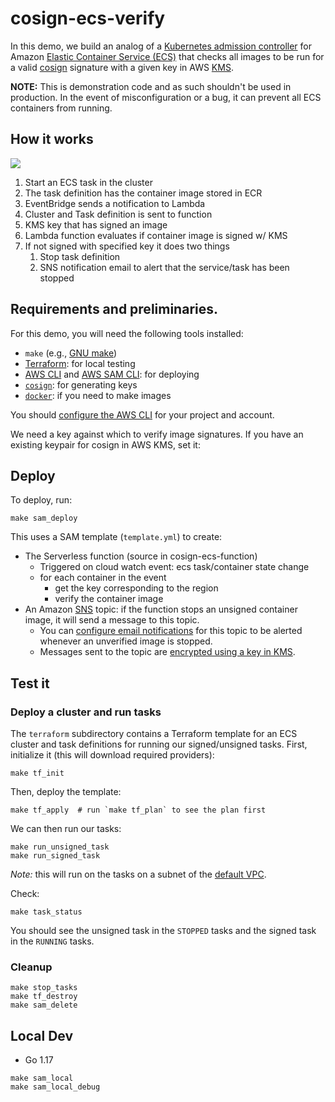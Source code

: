 # cosign-ecs-verify

In this demo, we build an analog of a [Kubernetes admission controller] for
Amazon [Elastic Container Service (ECS)][ECS] that checks all images to be run
for a valid [cosign] signature with a given key in AWS [KMS].

**NOTE:** This is demonstration code and as such shouldn't be used in
production. In the event of misconfiguration or a bug, it can prevent all ECS
containers from running.

[Kubernetes admission controller]: https://kubernetes.io/docs/reference/access-authn-authz/admission-controllers/
[ECS]: https://aws.amazon.com/ecs/
[cosign]: https://github.com/sigstore/cosign
[KMS]: https://aws.amazon.com/kms/

## How it works

![](aws-ecs-cosign-verify.png)

1. Start an ECS task in the cluster
2. The task definition has the container image stored in ECR
3. EventBridge sends a notification to Lambda
4. Cluster and Task definition is sent to function 
5. KMS key that has signed an image 
6. Lambda function evaluates if container image is signed w/ KMS
7. If not signed with specified key it does two things
   1. Stop task definition
   2. SNS notification email to alert that the service/task has been stopped

## Requirements and preliminaries.

For this demo, you will need the following tools installed:

- `make` (e.g., [GNU make])
- [Terraform]: for local testing
- [AWS CLI] and [AWS SAM CLI]: for deploying
- [`cosign`]: for generating keys
- [`docker`]: if you need to make images

[AWS CLI]: https://aws.amazon.com/cli/
[AWS SAM CLI]: https://docs.aws.amazon.com/serverless-application-model/latest/developerguide/serverless-sam-cli-install.html
[GNU make]: https://www.gnu.org/software/make/
[Terraform]: https://www.terraform.io/downloads
[`cosign`]: https://github.com/sigstore/cosign
[`docker`]: https://docs.docker.com/get-docker/

You should [configure the AWS CLI] for your project and account.

[configure the AWS CLI]: https://docs.aws.amazon.com/cli/latest/reference/configure/

We need a key against which to verify image signatures. If you have an existing
keypair for cosign in AWS KMS, set it:

## Deploy

To deploy, run:

```shell
make sam_deploy
```

This uses a SAM template (`template.yml`) to create:

- The Serverless function (source in cosign-ecs-function)
  - Triggered on cloud watch event: ecs task/container state change
  - for each container in the event
    - get the key corresponding to the region
    - verify the container image
- An Amazon [SNS] topic: if the function stops an unsigned container image, it
  will send a message to this topic.
  - You can [configure email notifications][sns-email] for this topic to be
    alerted whenever an unverified image is stopped.
  - Messages sent to the topic are [encrypted using a key in KMS][sns-kms].

[SNS]: https://aws.amazon.com/sns/
[sns-email]: https://docs.aws.amazon.com/sns/latest/dg/sns-email-notifications.html
[sns-kms]: https://aws.amazon.com/blogs/compute/encrypting-messages-published-to-amazon-sns-with-aws-kms/
    

## Test it

### Deploy a cluster and run tasks

The `terraform` subdirectory contains a Terraform template for an ECS cluster
and task definitions for running our signed/unsigned tasks. First, initialize
it (this will download required providers):

``` shell
make tf_init
```

Then, deploy the template:

``` shell
make tf_apply  # run `make tf_plan` to see the plan first
```

We can then run our tasks:

``` shell
make run_unsigned_task
make run_signed_task
```

*Note:* this will run on the tasks on a subnet of the [default VPC].

[default VPC]: https://docs.aws.amazon.com/vpc/latest/userguide/default-vpc.html

Check:

``` shell
make task_status
```

You should see the unsigned task in the `STOPPED` tasks and the signed task in the `RUNNING` tasks.


### Cleanup

``` shell
make stop_tasks
make tf_destroy
make sam_delete
```


## Local Dev

- Go 1.17

``` shell
make sam_local 
make sam_local_debug
```
